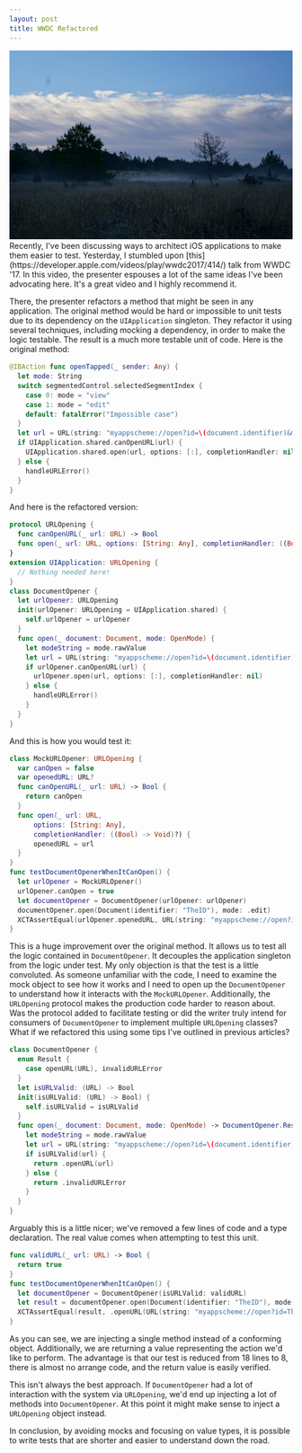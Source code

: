 ```yaml
---
layout: post
title: WWDC Refactored
---
```

<img src="/images/fulls/IMG_0087.jpg" class="fit image">
Recently, I've been discussing ways to architect iOS applications to make them easier to test. Yesterday, I stumbled upon [this](https://developer.apple.com/videos/play/wwdc2017/414/) talk from WWDC '17. In this video, the presenter espouses a lot of the same ideas I've been advocating here. It's a great video and I highly recommend it.

There, the presenter refactors a method that might be seen in any application. The original method would be hard or impossible to unit tests due to its dependency on the `UIApplication` singleton. They refactor it using several techniques, including mocking a dependency, in order to make the logic testable. The result is a much more testable unit of code.
Here is the original method:
```swift
@IBAction func openTapped(_ sender: Any) {
  let mode: String
  switch segmentedControl.selectedSegmentIndex {
    case 0: mode = "view"
    case 1: mode = "edit"
    default: fatalError("Impossible case")
  }
  let url = URL(string: "myappscheme://open?id=\(document.identifier)&mode=\(mode)")!
  if UIApplication.shared.canOpenURL(url) {
    UIApplication.shared.open(url, options: [:], completionHandler: nil)
  } else {
    handleURLError()
  }
}
```

And here is the refactored version:
```swift
protocol URLOpening {
  func canOpenURL(_ url: URL) -> Bool
  func open(_ url: URL, options: [String: Any], completionHandler: ((Bool) -> Void)?)
}
extension UIApplication: URLOpening {
  // Nothing needed here!
}
class DocumentOpener {
  let urlOpener: URLOpening
  init(urlOpener: URLOpening = UIApplication.shared) {
    self.urlOpener = urlOpener
  }
  func open(_ document: Document, mode: OpenMode) {
    let modeString = mode.rawValue
    let url = URL(string: "myappscheme://open?id=\(document.identifier)&mode=\(modeString)")!
    if urlOpener.canOpenURL(url) {
      urlOpener.open(url, options: [:], completionHandler: nil)
    } else {
      handleURLError()
    }
  }
}
```
And this is how you would test it:
```swift
class MockURLOpener: URLOpening {
  var canOpen = false
  var openedURL: URL?
  func canOpenURL(_ url: URL) -> Bool {
    return canOpen
  }
  func open(_ url: URL,
      options: [String: Any],
      completionHandler: ((Bool) -> Void)?) {
      openedURL = url 
  }
}
func testDocumentOpenerWhenItCanOpen() {
  let urlOpener = MockURLOpener()
  urlOpener.canOpen = true
  let documentOpener = DocumentOpener(urlOpener: urlOpener)
  documentOpener.open(Document(identifier: "TheID"), mode: .edit)
  XCTAssertEqual(urlOpener.openedURL, URL(string: "myappscheme://open?id=TheID&mode=edit"))
}
```

This is a huge improvement over the original method. It allows us to test all the logic contained in `DocumentOpener`. It decouples the application singleton from the logic under test. My only objection is that the test is a little convoluted. As someone unfamiliar with the code, I need to examine the mock object to see how it works and I need to open up the `DocumentOpener` to understand how it interacts with the `MockURLOpener`. Additionally, the `URLOpening` protocol makes the production code harder to reason about. Was the protocol added to facilitate testing or did the writer truly intend for consumers of `DocumentOpener` to implement multiple `URLOpening` classes? What if we refactored this using some tips I've outlined in previous articles?
```swift
class DocumentOpener {
  enum Result {
    case openURL(URL), invalidURLError
  }
  let isURLValid: (URL) -> Bool
  init(isURLValid: (URL) -> Bool) {
    self.isURLValid = isURLValid
  }
  func open(_ document: Document, mode: OpenMode) -> DocumentOpener.Result {
    let modeString = mode.rawValue
    let url = URL(string: "myappscheme://open?id=\(document.identifier)&mode=\(modeString)")!
    if isURLValid(url) {
      return .openURL(url)
    } else {
      return .invalidURLError
    }
  }
}
```
Arguably this is a little nicer; we've removed a few lines of code and a type declaration. The real value comes when attempting to test this unit.
```swift
func validURL(_ url: URL) -> Bool {
  return true
}
func testDocumentOpenerWhenItCanOpen() {
  let documentOpener = DocumentOpener(isURLValid: validURL)
  let result = documentOpener.open(Document(identifier: "TheID"), mode: .edit)
  XCTAssertEqual(result, .openURL(URL(string: "myappscheme://open?id=TheID&mode=edit")))
}

```
As you can see, we are injecting a single method instead of a conforming object. Additionally, we are returning a value representing the action we'd like to perform. The advantage is that our test is reduced from 18 lines to 8, there is almost no arrange code, and the return value is easily verified.

This isn't always the best approach. If `DocumentOpener` had a lot of interaction with the system via `URLOpening`, we'd end up injecting a lot of methods into `DocumentOpener`. At this point it might make sense to inject a `URLOpening` object instead.

In conclusion, by avoiding mocks and focusing on value types, it is possible to write tests that are shorter and easier to understand down the road.
